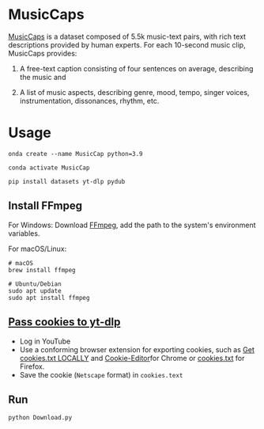 # MusicCaps
[MusicCaps](https://paperswithcode.com/dataset/musiccaps) is a dataset composed of 5.5k music-text pairs, with rich text descriptions provided by human experts. For each 10-second music clip, MusicCaps provides:

1) A free-text caption consisting of four sentences on average, describing the music and

2) A list of music aspects, describing genre, mood, tempo, singer voices, instrumentation, dissonances, rhythm, etc.

# Usage

```install
onda create --name MusicCap python=3.9

conda activate MusicCap

pip install datasets yt-dlp pydub
```


## Install FFmpeg
For Windows:
Download [FFmpeg](https://ffmpeg.org/download.html), add the path to the system's environment variables.

For macOS/Linux:
```install
# macOS
brew install ffmpeg

# Ubuntu/Debian
sudo apt update
sudo apt install ffmpeg
```

## [Pass cookies to yt-dlp](https://github.com/yt-dlp/yt-dlp/wiki/FAQ#how-do-i-pass-cookies-to-yt-dlp)
- Log in YouTube
- Use a conforming browser extension for exporting cookies, such as [Get cookies.txt LOCALLY](https://chromewebstore.google.com/detail/get-cookiestxt-locally/cclelndahbckbenkjhflpdbgdldlbecc) and [Cookie-Editor](https://chromewebstore.google.com/detail/cookie-editor/hlkenndednhfkekhgcdicdfddnkalmdm)for Chrome or [cookies.txt](https://addons.mozilla.org/en-US/firefox/addon/cookies-txt/) for Firefox.
- Save the cookie (`Netscape` format) in `cookies.text`

## Run
```install
python Download.py
```
